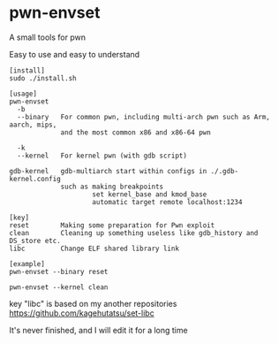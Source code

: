 # pwn-envset

A small tools for pwn

Easy to use and easy to understand

```
[install]
sudo ./install.sh

[usage]
pwn-envset
  -b
  --binary   For common pwn, including multi-arch pwn such as Arm, aarch, mips,
             and the most common x86 and x86-64 pwn
            
  -k
  --kernel   For kernel pwn (with gdb script)

gdb-kernel   gdb-multiarch start within configs in ./.gdb-kernel.config
             such as making breakpoints
                     set kernel_base and kmod_base
                     automatic target remote localhost:1234

[key]
reset        Making some preparation for Pwn exploit
clean        Cleaning up something useless like gdb_history and DS_store etc.
libc         Change ELF shared library link

[example]
pwn-envset --binary reset

pwn-envset --kernel clean
```

key "libc" is based on my another repositories https://github.com/kagehutatsu/set-libc

It's never finished, and I will edit it for a long time
